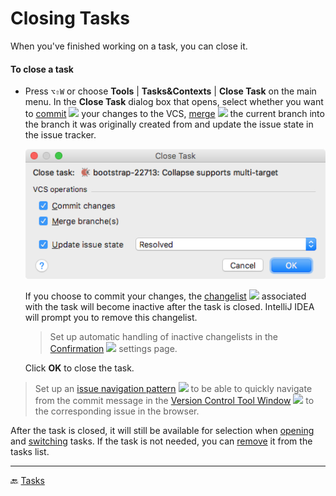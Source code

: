# Closing Tasks 

When you've finished working on a task, you can close it. 

####  To close a task
- Press `⌥⇧W` or choose **Tools** | **Tasks&Contexts** | **Close Task** on the main menu. In the **Close Task** dialog box that opens, select whether you want to [commit][1] ![][ext] your changes to the VCS, [merge][2] ![][ext] the current branch into the branch it was originally created from and update the issue state in the issue tracker.

    ![](../img/task-close.png)

    If you choose to commit your changes, the [changelist][3] ![][ext] associated with the task will become inactive after the task is closed. IntelliJ IDEA will prompt you to remove this changelist. 
    
    > Set up automatic handling of inactive changelists in the [Confirmation][4] ![][ext] settings page.

    Click **OK** to close the task.

> Set up an [issue navigation pattern][5] ![][ext] to be able to quickly navigate from the commit message in the [Version Control Tool Window][6] ![][ext] to the corresponding issue in the browser.

After the task is closed, it will still be available for selection when [opening](Tasks-opening.md) and [switching](Tasks-switching.md) tasks. If the task is not needed, you can [remove](Tasks-removing.md) it from the tasks list.

---
🔙 [Tasks](Tasks.md)

[1]: https://www.jetbrains.com/help/idea/committing-changes-to-a-local-git-repository.html
[2]: https://www.jetbrains.com/help/idea/merging-deleting-and-comparing-branches.html
[3]: https://www.jetbrains.com/help/idea/2017.1/changelist.html
[4]: https://www.jetbrains.com/help/idea/confirmation.html
[5]: https://www.jetbrains.com/help/idea/2017.1/handling-issues.html
[6]: https://www.jetbrains.com/help/idea/version-control-tool-window.html

[ext]: ../img/ext-link.png
